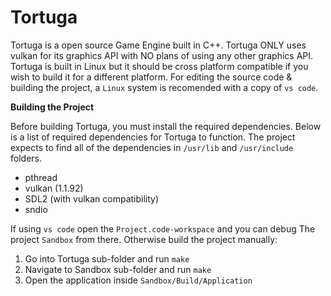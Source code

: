 Tortuga
===

Tortuga is a open source Game Engine built in C++. Tortuga ONLY uses vulkan for its graphics API with NO plans of using any other graphics API. Tortuga is built in Linux but it should be cross platform compatible if you wish to build it for a different platform. For editing the source code & building the project, a `Linux` system is recomended with a copy of `vs code`.

**Building the Project**

Before building Tortuga, you must install the required dependencies. Below is a list of required dependencies for Tortuga to function. The project expects to find all of the dependencies in `/usr/lib` and `/usr/include` folders.
* pthread
* vulkan (1.1.92)
* SDL2 (with vulkan compatibility)
* sndio

If using `vs code` open the `Project.code-workspace` and you can debug The project `Sandbox` from there. Otherwise build the project manually:

1. Go into Tortuga sub-folder and run `make`
2. Navigate to Sandbox sub-folder and run `make`
3. Open the application inside `Sandbox/Build/Application`
